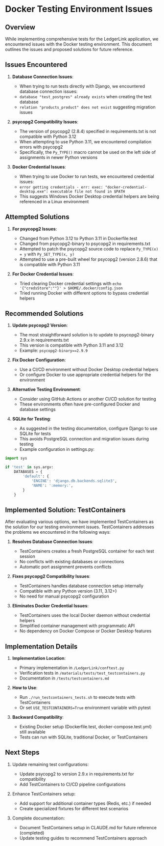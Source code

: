 # Docker Testing Environment Issues

## Overview

While implementing comprehensive tests for the LedgerLink application, we encountered issues with the Docker testing environment. This document outlines the issues and proposed solutions for future reference.

## Issues Encountered

1. **Database Connection Issues**: 
   - When trying to run tests directly with Django, we encountered database connection issues:
   - `database "test_postgres" already exists` when creating the test database
   - `relation "products_product" does not exist` suggesting migration issues

2. **psycopg2 Compatibility Issues**:
   - The version of psycopg2 (2.8.4) specified in requirements.txt is not compatible with Python 3.12
   - When attempting to use Python 3.11, we encountered compilation errors with psycopg2
   - Specifically, the `Py_TYPE()` macro cannot be used on the left side of assignments in newer Python versions

3. **Docker Credential Issues**:
   - When trying to use Docker to run tests, we encountered credential issues:
   - `error getting credentials - err: exec: "docker-credential-desktop.exe": executable file not found in $PATH`
   - This suggests Windows Docker Desktop credential helpers are being referenced in a Linux environment

## Attempted Solutions

1. **For psycopg2 Issues**:
   - Changed from Python 3.12 to Python 3.11 in Dockerfile.test
   - Changed from psycopg2-binary to psycopg2 in requirements.txt
   - Attempted to patch the psycopg2 source code to replace `Py_TYPE(x) = y` with `Py_SET_TYPE(x, y)`
   - Attempted to use a pre-built wheel for psycopg2 (version 2.8.6) that is compatible with Python 3.11

2. **For Docker Credential Issues**:
   - Tried clearing Docker credential settings with `echo '{"credsStore":""}' > $HOME/.docker/config.json`
   - Tried running Docker with different options to bypass credential helpers

## Recommended Solutions

1. **Update psycopg2 Version**:
   - The most straightforward solution is to update to psycopg2-binary 2.9.x in requirements.txt
   - This version is compatible with Python 3.11 and 3.12
   - Example: `psycopg2-binary==2.9.9`

2. **Fix Docker Configuration**:
   - Use a CI/CD environment without Docker Desktop credential helpers
   - Or configure Docker to use appropriate credential helpers for the environment

3. **Alternative Testing Environment**:
   - Consider using GitHub Actions or another CI/CD solution for testing
   - These environments often have pre-configured Docker and database settings

4. **SQLite for Testing**:
   - As suggested in the testing documentation, configure Django to use SQLite for tests
   - This avoids PostgreSQL connection and migration issues during testing
   - Example configuration in settings.py:

```python
import sys

if 'test' in sys.argv:
    DATABASES = {
        'default': {
            'ENGINE': 'django.db.backends.sqlite3',
            'NAME': ':memory:',
        }
    }
```

## Implemented Solution: TestContainers

After evaluating various options, we have implemented TestContainers as the solution for our testing environment issues. TestContainers addresses the problems we encountered in the following ways:

1. **Resolves Database Connection Issues**:
   - TestContainers creates a fresh PostgreSQL container for each test session
   - No conflicts with existing databases or connections
   - Automatic port assignment prevents conflicts

2. **Fixes psycopg2 Compatibility Issues**:
   - TestContainers handles database connection setup internally
   - Compatible with any Python version (3.11, 3.12+)
   - No need for manual psycopg2 configuration

3. **Eliminates Docker Credential Issues**:
   - TestContainers uses the local Docker daemon without credential helpers
   - Simplified container management with programmatic API
   - No dependency on Docker Compose or Docker Desktop features

## Implementation Details

1. **Implementation Location**:
   - Primary implementation in `/LedgerLink/conftest.py`
   - Verification tests in `/materials/tests/test_testcontainers.py`
   - Documentation in `/tests/testcontainers.md`

2. **How to Use**:
   - Run `./run_testcontainers_tests.sh` to execute tests with TestContainers
   - Or set `USE_TESTCONTAINERS=True` environment variable with pytest

3. **Backward Compatibility**:
   - Existing Docker setup (Dockerfile.test, docker-compose.test.yml) still available
   - Tests can run with SQLite, traditional Docker, or TestContainers

## Next Steps

1. Update remaining test configurations:
   - Update psycopg2 to version 2.9.x in requirements.txt for compatibility
   - Add TestContainers to CI/CD pipeline configurations

2. Enhance TestContainers setup:
   - Add support for additional container types (Redis, etc.) if needed
   - Create specialized fixtures for different test scenarios

3. Complete documentation:
   - Document TestContainers setup in CLAUDE.md for future reference (completed)
   - Update testing guides to recommend TestContainers approach